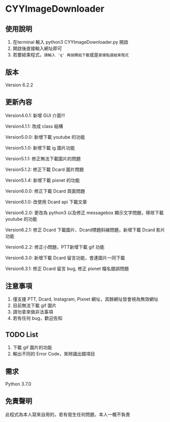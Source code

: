 # CYYImageDownloader


## 使用說明
1. 在terminal 輸入 python3 CYYImageDownloader.py 開啟
2. 開啟後直接輸入網址即可
3. 若要結束程式，```請輸入 'q' 再按開始下載```或是```直接點選結束程式```

## 版本
Version 6.2.2

## 更新內容
Version4.0.1: 新增 GUI 介面!!!

Version4.1.1: 改成 class 結構

Version5.0.0: 新增下載 youtube 的功能

Version5.1.0: 新增下載 ig 圖片功能

Version5.1.1: 修正無法下載圖片的問題

Version5.1.2: 修正下載 Dcard 圖片問題

Version5.1.4: 新增下載 pixnet 的功能

Version6.0.0: 修正下載 Dcard 頁面問題

Version6.1.0: 改使用 Dcard api 下載文章

Version6.2.0: 更改為 python3 以及修正 messagebox 顯示文字問題，移除下載 youtube 的功能

Version6.2.1: 修正 Dcard 下載圖片、Dcard標題斜線問題，新增下載 Dcard 影片功能

Version6.2.2: 修正小問題，PTT新增下載 gif 功能

Version6.3.0: 新增下載 Dcard 留言功能，會連圖片一同下載

Version6.3.1: 修正 Dcard 留言 bug, 修正 pixnet 檔名錯誤問題

## 注意事項
1. 僅支援 PTT, Dcard, Instagram, Pixnet 網址，其餘網址皆會視為無效網址
2. 目前無法下載 gif 圖片
3. 請勿拿來做非法事項
4. 若有任何 bug，歡迎告知

## TODO List
1. 下載 gif 圖片的功能
2. 輸出不同的 Error Code，來辨識出錯項目

## 需求
Python 3.7.0

## 免責聲明
此程式為本人寫來自用的，若有發生任何問題，本人一概不負責

